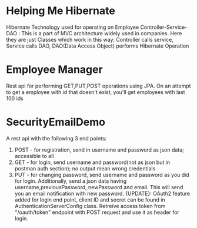 # Helping Me Hibernate
Hibernate Technology used for operating on Employee 
Controller-Service-DAO :
  This is a part of MVC architecture widely used in companies. Here they are just Classes which work in this way:
     Controller calls service, Service calls DAO, DAO(Data Access Object) performs Hibernate Operation

# Employee Manager
Rest api for performing GET,PUT,POST operations using JPA. On an attempt to get a employee with id that doesn't exist, you'll get employees with last 100 ids

# SecurityEmailDemo
A rest api with the following 3 end points:
1) POST - for registration, send in username and password as json data; accessible to all
2) GET - for login, send username and password(not as json but in postman auth section); no output mean wrong credentials
3) PUT - for changing password, send username and password as you did  for login. Additionally, send a json data having username,previousPassword, newPassword and email. This will send you an email notification with new password.
  {UPDATE}: OAuth2 feature added for login end point, client ID and secret can be found in AuthenticationServerConfig class. Retreive access token from "/oauth/token" endpoint with POST request and use it as header for login.  
